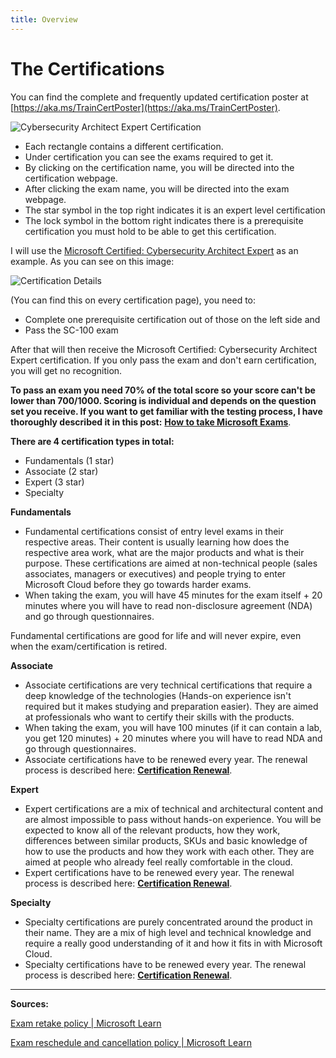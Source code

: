 ```yaml
---
title: Overview
---
```


# The Certifications

You can find the complete and frequently updated certification poster at [https://aka.ms/TrainCertPoster](https://aka.ms/TrainCertPoster).

<img title="" src="/cysecarchitectexpert.webp" alt="Cybersecurity Architect Expert Certification">

* Each rectangle contains a different certification.
* Under certification you can see the exams required to get it.
* By clicking on the certification name, you will be directed into the certification webpage.
* After clicking the exam name, you will be directed into the exam webpage.
* The star symbol in the top right indicates it is an expert level certification
* The lock symbol in the bottom right indicates there is a prerequisite certification you must hold to be able to get this certification.

I will use the [Microsoft Certified: Cybersecurity Architect Expert](https://docs.microsoft.com/en-us/certifications/cybersecurity-architect-expert/?WT.mc_id=certposter_poster-wwl%3FWT.mc_id%3Dcertposter_poster-wwl) as an example. As you can see on this image:

<img title="" src="/certificationdetails.webp" alt="Certification Details">

(You can find this on every certification page), you need to:

* Complete one prerequisite certification out of those on the left side and
* Pass the SC-100 exam

After that will then receive the Microsoft Certified: Cybersecurity Architect Expert certification. If you only pass the exam and don't earn certification, you will get no recognition. 

**To pass an exam you need 70% of the total score so your score can't be lower than 700/1000. Scoring is individual and depends on the question set you receive. If you want to get familiar with the testing process, I have thoroughly described it in this post:** [**How to take Microsoft Exams**](https://certs.msfthub.wiki/guide/takingtheexams/).

**There are 4 certification types in total:**

* Fundamentals (1 star)
* Associate (2 star)
* Expert (3 star)
* Specialty

**Fundamentals** 

* Fundamental certifications consist of entry level exams in their respective areas. Their content is usually learning how does the respective area work, what are the major products and what is their purpose. These certifications are aimed at non-technical people (sales associates, managers or executives) and people trying to enter Microsoft Cloud before they go towards harder exams.
* When taking the exam, you will have 45 minutes for the exam itself + 20 minutes where you will have to read non-disclosure agreement (NDA) and go through questionnaires.

Fundamental certifications are good for life and will never expire, even when the exam/certification is retired.

**Associate** 

* Associate certifications are very technical certifications that require a deep knowledge of the technologies (Hands-on experience isn't required but it makes studying and preparation easier). They are aimed at professionals who want to certify their skills with the products.
* When taking the exam, you will have 100 minutes (if it can contain a lab, you get 120 minutes) + 20 minutes where you will have to read NDA and go through questionnaires.
* Associate certifications have to be renewed every year. The renewal process is described here: [**Certification Renewal**](https://certs.msfthub.wiki/guide/certificationrenewal/).

**Expert**

* Expert certifications are a mix of technical and architectural content and are almost impossible to pass without hands-on experience. You will be expected to know all of the relevant products, how they work, differences between similar products, SKUs and basic knowledge of how to use the products and how they work with each other. They are aimed at people who already feel really comfortable in the cloud.
* Expert certifications have to be renewed every year. The renewal process is described here: [**Certification Renewal**](https://certs.msfthub.wiki/guide/certificationrenewal/).

**Specialty**

* Specialty certifications are purely concentrated around the product in their name. They are a mix of high level and technical knowledge and require a really good understanding of it and how it fits in with Microsoft Cloud.
* Specialty certifications have to be renewed every year. The renewal process is described here: [**Certification Renewal**](https://certs.msfthub.wiki/guide/certificationrenewal/).

---

**Sources:**

[Exam retake policy | Microsoft Learn](https://learn.microsoft.com/en-us/certifications/exam-retake-policy)

[Exam reschedule and cancellation policy | Microsoft Learn](https://learn.microsoft.com/en-us/certifications/exam-reschedule-and-cancellation-policy)

